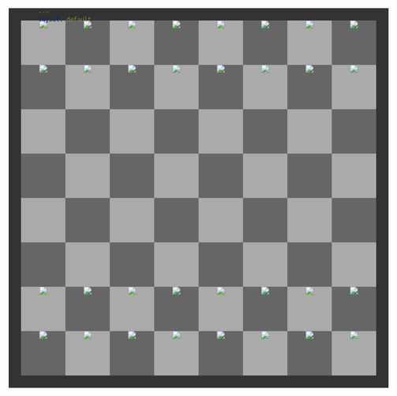 ```yaml
---
layout: default
---
```


<html>

<head>
<meta charset="UTF-8"> 
<title>Chessboard</title>

<style type="text/css">

.chessboard {
    width: 720px;
    height: 720px;
    margin: -60px;
    border: 25px solid #333;
}
.black {
    float: left;
    width: 90px;
    height: 90px;
    background-color: #666;
      font-size:50px;
    text-align:center;
    display: table-cell;
    vertical-align:middle;
}
.white {
    float: left;
    width: 90px;
    height: 90px;
    background-color: #aaa;
    font-size:50px;
    text-align:center;
    display: table-cell;
    vertical-align:middle;
}

</style>

</head>

<body>

<div class="chessboard">
<!-- 1st -->
<div class="white"><img src="https://user-images.githubusercontent.com/111609656/211652996-c0172ff0-be0a-4dbb-bb88-3171928d002e.png"></div>
<div class="black"><img src="https://user-images.githubusercontent.com/111609656/211653992-32ec4aa8-0efc-461c-ad3f-d920a7de3409.png"></div>
<div class="white"><img src="https://user-images.githubusercontent.com/111609656/211654176-b3c7d962-1b34-44be-9517-2bacbccbb0fe.png"></div>
<div class="black"><img src="https://user-images.githubusercontent.com/111609656/211654476-3a8ddc05-829d-4811-9dc9-9fa6b6a7e462.png"></div>
<div class="white"><img src="https://user-images.githubusercontent.com/111609656/211654354-0f620469-cc9e-4e53-ba86-4f6016a99946.png"></div>
<div class="black"><img src="https://user-images.githubusercontent.com/111609656/211654176-b3c7d962-1b34-44be-9517-2bacbccbb0fe.png"></div>
<div class="white"><img src="https://user-images.githubusercontent.com/111609656/211653992-32ec4aa8-0efc-461c-ad3f-d920a7de3409.png"></div>
<div class="black"><img src="https://user-images.githubusercontent.com/111609656/211652996-c0172ff0-be0a-4dbb-bb88-3171928d002e.png"></div>
<!-- 2nd -->
<div class="black"><img src="https://user-images.githubusercontent.com/111609656/211652465-ed79ab00-e038-459a-99ae-31fcd770379c.png"></div>
<div class="white"><img src="https://user-images.githubusercontent.com/111609656/211652465-ed79ab00-e038-459a-99ae-31fcd770379c.png"></div>
<div class="black"><img src="https://user-images.githubusercontent.com/111609656/211652465-ed79ab00-e038-459a-99ae-31fcd770379c.png"></div>
<div class="white"><img src="https://user-images.githubusercontent.com/111609656/211652465-ed79ab00-e038-459a-99ae-31fcd770379c.png"></div>
<div class="black"><img src="https://user-images.githubusercontent.com/111609656/211652465-ed79ab00-e038-459a-99ae-31fcd770379c.png"></div>
<div class="white"><img src="https://user-images.githubusercontent.com/111609656/211652465-ed79ab00-e038-459a-99ae-31fcd770379c.png"></div>
<div class="black"><img src="https://user-images.githubusercontent.com/111609656/211652465-ed79ab00-e038-459a-99ae-31fcd770379c.png"></div>
<div class="white"><img src="https://user-images.githubusercontent.com/111609656/211652465-ed79ab00-e038-459a-99ae-31fcd770379c.png"></div>
<!-- 3th -->
<div class="white"></div>
<div class="black"></div>
<div class="white"></div>
<div class="black"></div>
<div class="white"></div>
<div class="black"></div>
<div class="white"></div>
<div class="black"></div>
<!-- 4st -->
<div class="black"></div>
<div class="white"></div>
<div class="black"></div>
<div class="white"></div>
<div class="black"></div>
<div class="white"></div>
<div class="black"></div>
<div class="white"></div>
<!-- 5th -->
<div class="white"></div>
<div class="black"></div>
<div class="white"></div>
<div class="black"></div>
<div class="white"></div>
<div class="black"></div>
<div class="white"></div>
<div class="black"></div>
<!-- 6th -->
<div class="black"></div>
<div class="white"></div>
<div class="black"></div>
<div class="white"></div>
<div class="black"></div>
<div class="white"></div>
<div class="black"></div>
<div class="white"></div>
<!-- 7th -->
<div class="white"><img src= "https://user-images.githubusercontent.com/111609656/211784497-79850d37-9666-41e1-bc81-5cb9b8becea1.png"></div>
<div class="black"><img src= "https://user-images.githubusercontent.com/111609656/211784497-79850d37-9666-41e1-bc81-5cb9b8becea1.png"></div>
<div class="white"><img src= "https://user-images.githubusercontent.com/111609656/211784497-79850d37-9666-41e1-bc81-5cb9b8becea1.png"></div>
<div class="black"><img src= "https://user-images.githubusercontent.com/111609656/211784497-79850d37-9666-41e1-bc81-5cb9b8becea1.png"></div>
<div class="white"><img src= "https://user-images.githubusercontent.com/111609656/211784497-79850d37-9666-41e1-bc81-5cb9b8becea1.png"></div>
<div class="black"><img src= "https://user-images.githubusercontent.com/111609656/211784497-79850d37-9666-41e1-bc81-5cb9b8becea1.png"></div>
<div class="white"><img src= "https://user-images.githubusercontent.com/111609656/211784497-79850d37-9666-41e1-bc81-5cb9b8becea1.png"></div>
<div class="black"><img src= "https://user-images.githubusercontent.com/111609656/211784497-79850d37-9666-41e1-bc81-5cb9b8becea1.png"></div>
<!-- 8th -->
<div class="black"><img src="https://user-images.githubusercontent.com/111609656/211785224-44d3331d-1c23-4f9b-8b57-b8cb22a35ad7.png"></div>
<div class="white"><img src="https://user-images.githubusercontent.com/111609656/211785423-30a117d0-5217-4f90-8632-a35d06182765.png"></div>
<div class="black"><img src="https://user-images.githubusercontent.com/111609656/211785559-87619dcd-9225-4d71-9807-58e2bfb7b9c1.png"></div>
<div class="white"><img src="https://user-images.githubusercontent.com/111609656/211785742-301835f0-cc33-4499-9364-c44461471ea5.png"></div>
<div class="black"><img src="https://user-images.githubusercontent.com/111609656/211785666-0fad7801-bf94-4da7-9b40-a0675421b9e6.png"></div>
<div class="white"><img src="https://user-images.githubusercontent.com/111609656/211785559-87619dcd-9225-4d71-9807-58e2bfb7b9c1.png"></div>
<div class="black"><img src="https://user-images.githubusercontent.com/111609656/211785423-30a117d0-5217-4f90-8632-a35d06182765.png"></div>
<div class="white"><img src="https://user-images.githubusercontent.com/111609656/211785224-44d3331d-1c23-4f9b-8b57-b8cb22a35ad7.png"></div>
</div>
</body>
</html>